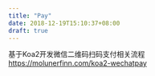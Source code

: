 ```yaml
---
title: "Pay"
date: 2018-12-19T15:10:37+08:00
draft: true
---
```


基于Koa2开发微信二维码扫码支付相关流程  
https://molunerfinn.com/koa2-wechatpay